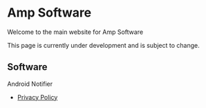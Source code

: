 # **Amp Software**

Welcome to the main website for Amp Software

This page is currently under development and is subject to change.

## **Software**
Android Notifier
* [Privacy Policy](./android_notifier/privacy.md)
